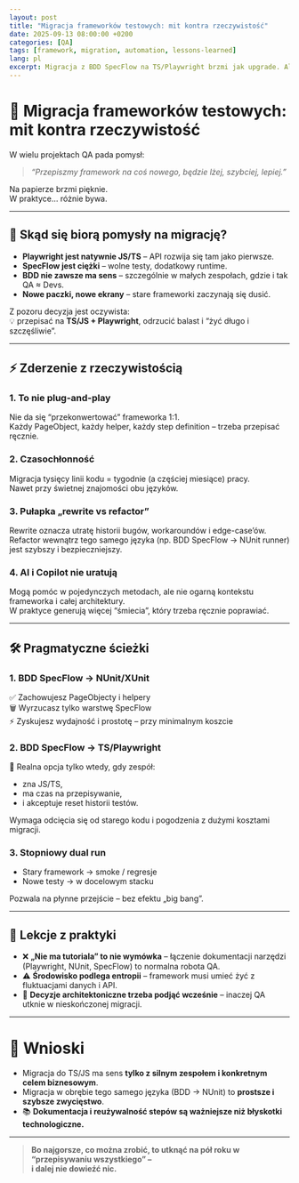 ```yaml
---
layout: post
title: "Migracja frameworków testowych: mit kontra rzeczywistość"
date: 2025-09-13 08:00:00 +0200
categories: [QA]
tags: [framework, migration, automation, lessons-learned]
lang: pl
excerpt: Migracja z BDD SpecFlow na TS/Playwright brzmi jak upgrade. Ale po drodze można stracić więcej niż tylko czas. Wpis o tym, co naprawdę oznacza „przepiszmy framework”.
---
```


# 🔄 Migracja frameworków testowych: mit kontra rzeczywistość

W wielu projektach QA pada pomysł:

> *“Przepiszmy framework na coś nowego, będzie lżej, szybciej, lepiej.”*

Na papierze brzmi pięknie.  
W praktyce… różnie bywa.

---

## 🚀 Skąd się biorą pomysły na migrację?

- **Playwright jest natywnie JS/TS** – API rozwija się tam jako pierwsze.
- **SpecFlow jest ciężki** – wolne testy, dodatkowy runtime.
- **BDD nie zawsze ma sens** – szczególnie w małych zespołach, gdzie i tak QA ≈ Devs.
- **Nowe paczki, nowe ekrany** – stare frameworki zaczynają się dusić.

Z pozoru decyzja jest oczywista:  
💡 przepisać na **TS/JS + Playwright**, odrzucić balast i “żyć długo i szczęśliwie”.

---

## ⚡ Zderzenie z rzeczywistością

### 1. To nie plug-and-play

Nie da się “przekonwertować” frameworka 1:1.  
Każdy PageObject, każdy helper, każdy step definition – trzeba przepisać ręcznie.

### 2. Czasochłonność

Migracja tysięcy linii kodu = tygodnie (a częściej miesiące) pracy.  
Nawet przy świetnej znajomości obu języków.

### 3. Pułapka „rewrite vs refactor”

Rewrite oznacza utratę historii bugów, workaroundów i edge-case’ów.  
Refactor wewnątrz tego samego języka (np. BDD SpecFlow → NUnit runner) jest szybszy i bezpieczniejszy.

### 4. AI i Copilot nie uratują

Mogą pomóc w pojedynczych metodach, ale nie ogarną kontekstu frameworka i całej architektury.  
W praktyce generują więcej “śmiecia”, który trzeba ręcznie poprawiać.

---

## 🛠️ Pragmatyczne ścieżki

### 1. BDD SpecFlow → NUnit/XUnit

✅ Zachowujesz PageObjecty i helpery  
🗑️ Wyrzucasz tylko warstwę SpecFlow  
⚡ Zyskujesz wydajność i prostotę – przy minimalnym koszcie

### 2. BDD SpecFlow → TS/Playwright

🔁 Realna opcja tylko wtedy, gdy zespół:
- zna JS/TS,
- ma czas na przepisywanie,
- i akceptuje reset historii testów.

Wymaga odcięcia się od starego kodu i pogodzenia z dużymi kosztami migracji.

### 3. Stopniowy dual run

- Stary framework → smoke / regresje  
- Nowe testy → w docelowym stacku  

Pozwala na płynne przejście – bez efektu „big bang”.

---

## 🧠 Lekcje z praktyki

- ❌ **„Nie ma tutoriala” to nie wymówka** – łączenie dokumentacji narzędzi (Playwright, NUnit, SpecFlow) to normalna robota QA.
- ⚠️ **Środowisko podlega entropii** – framework musi umieć żyć z fluktuacjami danych i API.
- 🧱 **Decyzje architektoniczne trzeba podjąć wcześnie** – inaczej QA utknie w nieskończonej migracji.

---

# 🎯 Wnioski

- Migracja do TS/JS ma sens **tylko z silnym zespołem i konkretnym celem biznesowym**.
- Migracja w obrębie tego samego języka (BDD → NUnit) to **prostsze i szybsze zwycięstwo**.
- 📚 **Dokumentacja i reużywalność stepów są ważniejsze niż błyskotki technologiczne.**

---

> **Bo najgorsze, co można zrobić, to utknąć na pół roku w “przepisywaniu wszystkiego” –  
> i dalej nie dowieźć nic.**
